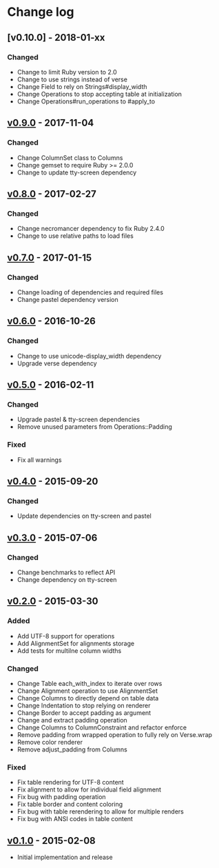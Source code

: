 # Change log

## [v0.10.0] - 2018-01-xx

### Changed
* Change to limit Ruby version to 2.0
* Change to use strings instead of verse
* Change Field to rely on Strings#display_width
* Change Operations to stop accepting table at initialization
* Change Operations#run_operations to #apply_to

## [v0.9.0] - 2017-11-04

### Changed
* Change ColumnSet class to Columns
* Change gemset to require Ruby >= 2.0.0
* Change to update tty-screen dependency

## [v0.8.0] - 2017-02-27

### Changed
* Change necromancer dependency to fix Ruby 2.4.0
* Change to use relative paths to load files

## [v0.7.0] - 2017-01-15

### Changed
* Change loading of dependencies and required files
* Change pastel dependency version

## [v0.6.0] - 2016-10-26

### Changed
* Change to use unicode-display_width dependency
* Upgrade verse dependency

## [v0.5.0] - 2016-02-11

### Changed
* Upgrade pastel & tty-screen dependencies
* Remove unused parameters from Operations::Padding

### Fixed
* Fix all warnings

## [v0.4.0] - 2015-09-20

### Changed
* Update dependencies on tty-screen and pastel

## [v0.3.0] - 2015-07-06

### Changed
* Change benchmarks to reflect API
* Change dependency on tty-screen

## [v0.2.0] - 2015-03-30

### Added
* Add UTF-8 support for operations
* Add AlignmentSet for alignments storage
* Add tests for multilne column widths

### Changed
* Change Table each_with_index to iterate over rows
* Change Alignment operation to use AlignmentSet
* Change Columns to directly depend on table data
* Change Indentation to stop relying on renderer
* Change Border to accept padding as argument
* Change and extract padding operation
* Change Columns to ColumnConstraint and refactor enforce
* Remove padding from wrapped operation to fully rely on Verse.wrap
* Remove color renderer
* Remove adjust_padding from Columns

### Fixed
* Fix table rendering for UTF-8 content
* Fix alignment to allow for individual field alignment
* Fix bug with padding operation
* Fix table border and content coloring
* Fix bug with table rerendering to allow for multiple renders
* Fix bug with ANSI codes in table content

## [v0.1.0] - 2015-02-08

* Initial implementation and release

[v0.9.0]: https://github.com/piotrmurach/tty-table/compare/v0.8.0...v0.9.0
[v0.8.0]: https://github.com/piotrmurach/tty-table/compare/v0.7.0...v0.8.0
[v0.7.0]: https://github.com/piotrmurach/tty-table/compare/v0.6.0...v0.7.0
[v0.6.0]: https://github.com/piotrmurach/tty-table/compare/v0.5.0...v0.6.0
[v0.5.0]: https://github.com/piotrmurach/tty-table/compare/v0.4.0...v0.5.0
[v0.4.0]: https://github.com/piotrmurach/tty-table/compare/v0.3.0...v0.4.0
[v0.3.0]: https://github.com/piotrmurach/tty-table/compare/v0.2.0...v0.3.0
[v0.2.0]: https://github.com/piotrmurach/tty-table/compare/v0.1.0...v0.2.0
[v0.1.0]: https://github.com/piotrmurach/tty-table/compare/v0.1.0
